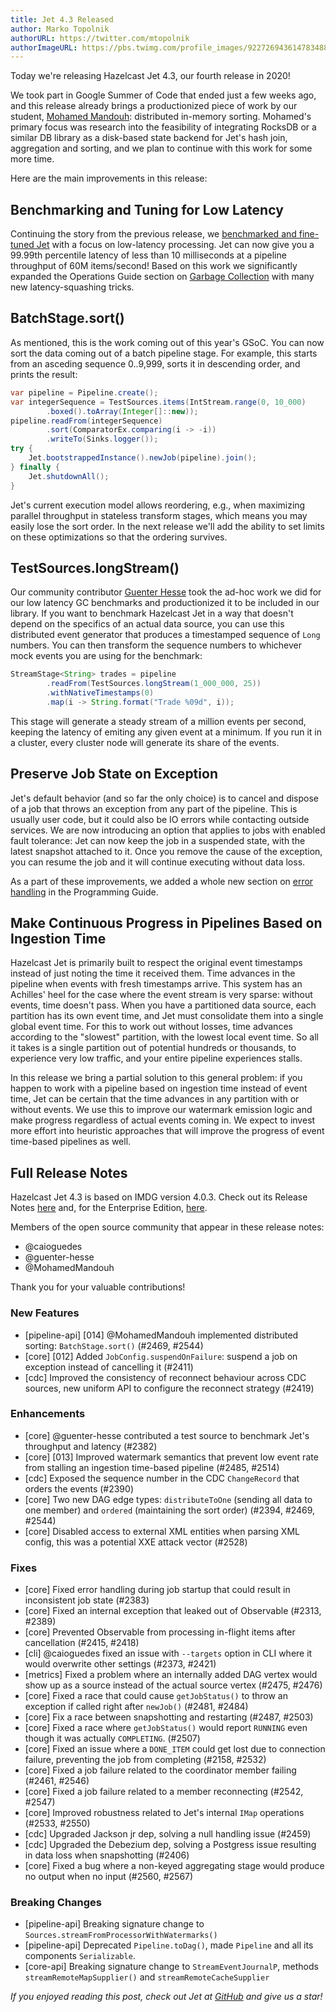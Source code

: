 ```yaml
---
title: Jet 4.3 Released
author: Marko Topolnik
authorURL: https://twitter.com/mtopolnik
authorImageURL: https://pbs.twimg.com/profile_images/922726943614783488/Pb5DDGWF_400x400.jpg
---
```


Today we're releasing Hazelcast Jet 4.3, our fourth release in 2020!

We took part in Google Summer of Code that ended just a few weeks ago,
and this release already brings a productionized piece of work by our
student, [Mohamed Mandouh](https://github.com/MohamedMandouh):
distributed in-memory sorting. Mohamed's primary focus was research into
the feasibility of integrating RocksDB or a similar DB library as a
disk-based state backend for Jet's hash join, aggregation and sorting,
and we plan to continue with this work for some more time.

Here are the main improvements in this release:

## Benchmarking and Tuning for Low Latency

Continuing the story from the previous release, we [benchmarked and
fine-tuned Jet](/blog/2020/08/05/gc-tuning-for-jet) with a focus on
low-latency processing. Jet can now give you a 99.99th percentile
latency of less than 10 milliseconds at a pipeline throughput of 60M
items/second! Based on this work we significantly expanded the
Operations Guide section on [Garbage
Collection](/docs/operations/gc-concerns) with many new
latency-squashing tricks.

## BatchStage.sort()

As mentioned, this is the work coming out of this year's GSoC. You can
now sort the data coming out of a batch pipeline stage. For example,
this starts from an asceding sequence 0..9,999, sorts it in descending
order, and prints the result:

```java
var pipeline = Pipeline.create();
var integerSequence = TestSources.items(IntStream.range(0, 10_000)
        .boxed().toArray(Integer[]::new));
pipeline.readFrom(integerSequence)
        .sort(ComparatorEx.comparing(i -> -i))
        .writeTo(Sinks.logger());
try {
    Jet.bootstrappedInstance().newJob(pipeline).join();
} finally {
    Jet.shutdownAll();
}
```

Jet's current execution model allows reordering, e.g., when maximizing
parallel throughput in stateless transform stages, which means you may
easily lose the sort order. In the next release we'll add the ability to
set limits on these optimizations so that the ordering survives.

## TestSources.longStream()

Our community contributor [Guenter
Hesse](https://github.com/guenter-hesse) took the ad-hoc work we did for
our low latency GC benchmarks and productionized it to be included in
our library. If you want to benchmark Hazelcast Jet in a way that
doesn't depend on the specifics of an actual data source, you can use
this distributed event generator that produces a timestamped sequence of
`Long` numbers. You can then transform the sequence numbers to whichever
mock events you are using for the benchmark:

```java
StreamStage<String> trades = pipeline
        .readFrom(TestSources.longStream(1_000_000, 25))
        .withNativeTimestamps(0)
        .map(i -> String.format("Trade %09d", i));
```

This stage will generate a steady stream of a million events per second,
keeping the latency of emiting any given event at a minimum. If you run
it in a cluster, every cluster node will generate its share of the
events.

## Preserve Job State on Exception

Jet's default behavior (and so far the only choice) is to cancel and
dispose of a job that throws an exception from any part of the pipeline.
This is usually user code, but it could also be IO errors while
contacting outside services. We are now introducing an option that
applies to jobs with enabled fault tolerance: Jet can now keep the job
in a suspended state, with the latest snapshot attached to it. Once you
remove the cause of the exception, you can resume the job and it will
continue executing without data loss.

As a part of these improvements, we added a whole new section on [error
handling](/docs/api/error-handling) in the Programming Guide.

## Make Continuous Progress in Pipelines Based on Ingestion Time

Hazelcast Jet is primarily built to respect the original event
timestamps instead of just noting the time it received them. Time
advances in the pipeline when events with fresh timestamps arrive. This
system has an Achilles' heel for the case where the event stream is very
sparse: without events, time doesn't pass. When you have a partitioned
data source, each partition has its own event time, and Jet must
consolidate them into a single global event time. For this to work out
without losses, time advances according to the "slowest" partition, with
the lowest local event time. So all it takes is a single partition out
of potential hundreds or thousands, to experience very low traffic, and
your entire pipeline experiences stalls.

In this release we bring a partial solution to this general problem:
if you happen to work with a pipeline based on ingestion time instead of
event time, Jet can be certain that the time advances in any partition
with or without events. We use this to improve our watermark emission
logic and make progress regardless of actual events coming in. We expect
to invest more effort into heuristic approaches that will improve the
progress of event time-based pipelines as well.

## Full Release Notes

Hazelcast Jet 4.3 is based on IMDG version 4.0.3. Check out its Release
Notes [here](https://docs.hazelcast.org/docs/rn/index.html#4-0-3) and,
for the Enterprise Edition,
[here](https://docs.hazelcast.org/docs/ern/index.html#4-0-3).

Members of the open source community that appear in these release notes:

- @caioguedes
- @guenter-hesse
- @MohamedMandouh

Thank you for your valuable contributions!

### New Features

- [pipeline-api] [014] @MohamedMandouh implemented distributed sorting:
  `BatchStage.sort()` (#2469, #2544)
- [core] [012] Added `JobConfig.suspendOnFailure`: suspend a job on
  exception instead of cancelling it (#2411)
- [cdc] Improved the consistency of reconnect behaviour across CDC
  sources, new uniform API to configure the reconnect strategy (#2419)

### Enhancements

- [core] @guenter-hesse contributed a test source to benchmark Jet's
  throughput and latency (#2382)
- [core] [013] Improved watermark semantics that prevent low event rate
  from stalling an ingestion time-based pipeline (#2485, #2514)
- [cdc] Exposed the sequence number in the CDC `ChangeRecord` that
  orders the events (#2390)
- [core] Two new DAG edge types: `distributeToOne` (sending all data to
  one member) and `ordered` (maintaining the sort order) (#2394, #2469,
  #2544)
- [core] Disabled access to external XML entities when parsing XML
  config, this was a potential XXE attack vector (#2528)

### Fixes

- [core] Fixed error handling during job startup that could result in
  inconsistent job state (#2383)
- [core] Fixed an internal exception that leaked out of Observable
  (#2313, #2389)
- [core] Prevented Observable from processing in-flight items after
  cancellation (#2415, #2418)
- [cli] @caioguedes fixed an issue with `--targets` option in CLI where
  it would overwrite other settings (#2373, #2421)
- [metrics] Fixed a problem where an internally added DAG vertex would
  show up as a source instead of the actual source vertex (#2475, #2476)
- [core] Fixed a race that could cause `getJobStatus()` to throw an
  exception if called right after `newJob()` (#2481, #2484)
- [core] Fix a race between snapshotting and restarting (#2487, #2503)
- [core] Fixed a race where `getJobStatus()` would report `RUNNING` even
  though it was actually `COMPLETING`. (#2507)
- [core] Fixed an issue where a `DONE_ITEM` could get lost due to
  connection failure, preventing the job from completing (#2158, #2532)
- [core] Fixed a job failure related to the coordinator member failing
  (#2461, #2546)
- [core] Fixed a job failure related to a member reconnecting (#2542,
  #2547)
- [core] Improved robustness related to Jet's internal `IMap` operations
  (#2533, #2550)
- [cdc] Upgraded Jackson jr dep, solving a null handling issue (#2459)
- [cdc] Upgraded the Debezium dep, solving a Postgress issue resulting
  in data loss when snapshotting (#2406)
- [core] Fixed a bug where a non-keyed aggregating stage would produce
  no output when no input (#2560, #2567)

### Breaking Changes

- [pipeline-api] Breaking signature change to
  `Sources.streamFromProcessorWithWatermarks()`
- [pipeline-api] Deprecated `Pipeline.toDag()`, made `Pipeline` and all
  its components `Serializable`.
- [core-api] Breaking signature change to `StreamEventJournalP`, methods
  `streamRemoteMapSupplier()` and `streamRemoteCacheSupplier`

_If you enjoyed reading this post, check out Jet at
[GitHub](https://github.com/hazelcast/hazelcast-jet) and give us a
star!_
